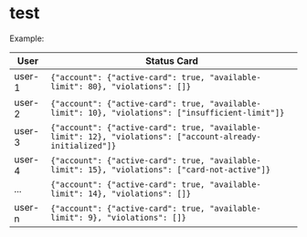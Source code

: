 # test

  Example:
  
|			User                |									Status Card       													   |
|-------------------------------|----------------------------------------------------------------------------------------------------------|
|		user-1			 		|`{"account": {"active-card": true, "available-limit": 80}, "violations": []}`            				   |
|		user-2         			|`{"account": {"active-card": true, "available-limit": 10}, "violations": ["insufficient-limit"]}`         |           
|		user-3					|`{"account": {"active-card": true, "available-limit": 12}, "violations": ["account-already-initialized"]}`|
|		user-4					|`{"account": {"active-card": true, "available-limit": 15}, "violations": ["card-not-active"]}`			   |
|		...						|`{"account": {"active-card": true, "available-limit": 14}, "violations": []}`                             |
|		user-n					|`{"account": {"active-card": true, "available-limit": 9}, "violations": []}`                              |
